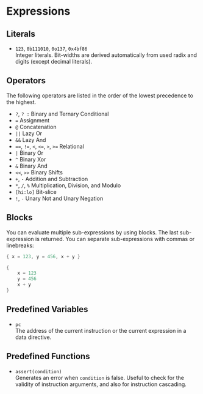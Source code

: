 # Expressions

## Literals

- `123`, `0b111010`, `0o137`, `0x4bf86`  
Integer literals. Bit-widths are derived automatically from used
radix and digits (except decimal literals).

## Operators

The following operators are listed in the order of the lowest precedence
to the highest.

- `?`, `? :` Binary and Ternary Conditional
- `=` Assignment
- `@` Concatenation
- `||` Lazy Or
- `&&` Lazy And
- `==`, `!=`, `<`, `<=`, `>`, `>=` Relational
- `|` Binary Or
- `^` Binary Xor
- `&` Binary And
- `<<`, `>>` Binary Shifts
- `+`, `-` Addition and Subtraction
- `*`, `/`, `%` Multiplication, Division, and Modulo
- `[hi:lo]` Bit-slice
- `!`, `-` Unary Not and Unary Negation

## Blocks

You can evaluate multiple sub-expressions by using blocks. The last
sub-expression is returned. You can separate sub-expressions with
commas or linebreaks:

```c
{ x = 123, y = 456, x + y }
```

```c
{
    x = 123
    y = 456
    x + y
}
```

## Predefined Variables

- `pc`  
The address of the current instruction or the current expression in a
data directive.

## Predefined Functions

- `assert(condition)`  
Generates an error when `condition` is false. Useful to check for
the validity of instruction arguments, and also for instruction cascading.